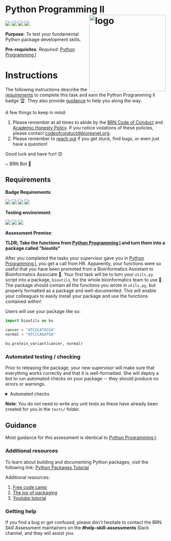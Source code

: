 # Python Programming II <img src="https://api.badgr.io/public/badges/5xCf5xpRQqOhRCykbITuLA/image" align="right" alt="logo" width="240" style = "border: none; float: right;">

[![](https://img.shields.io/static/v1?label=Language&message=Python&color=%23fc3)](https://brnteam.notion.site/e8c045b812d842f8bca8e339d22c38ad?v=6245e8becaa641bcafd276e5d910e402)
[![](https://img.shields.io/static/v1?label=Type&message=Software&color=darkgoldenrod)](https://brnteam.notion.site/e8c045b812d842f8bca8e339d22c38ad?v=6245e8becaa641bcafd276e5d910e402)
[![](https://img.shields.io/static/v1?label=Version&message=0.0.1a&color=darkgreen)](https://brnteam.notion.site/e8c045b812d842f8bca8e339d22c38ad?v=6245e8becaa641bcafd276e5d910e402)
[![](https://img.shields.io/static/v1?label=Lifecycle&message=experimental&color=red)](https://brnteam.notion.site/e8c045b812d842f8bca8e339d22c38ad?v=6245e8becaa641bcafd276e5d910e402)

**Purpose**: To test your fundamental Python package development skills. 

**Pre-requisites**: *Required*: [Python Programming I](https://github.com/Bioinformatics-Research-Network/Python-Programming-I) 

# Instructions

The following instructions describe the [requirements](#requirements) to complete this task and earn the Python Programming II badge 🏆. They also provide [guidance](#guidance) to help you along the way. 

A few things to keep in mind:

1. Please remember at all times to abide by the [BRN Code of Conduct](https://docs.google.com/document/d/1q06RJbIsyIzLC828A7rBEhtfkujkj9kx7Y118AaWASA/edit?usp=sharing) and [Academic Honesty Policy](https://docs.google.com/document/d/1-Xoko7VDr0lK7olboGQ2CPmEnUTV3WmiDxwQQuGBgiQ/edit). If you notice violations of these policies, please contact codeofconduct@bioresnet.org. 
2. Please remember to [reach out](#getting-help) if you get stuck, find bugs, or even just have a question!

Good luck and have fun! 😊

~ BRN Bot 🤖



## Requirements

**Badge Requirements**:

[![](https://img.shields.io/static/v1?label=Tests&message=Required&color=lightsalmon)](https://brnteam.notion.site/e8c045b812d842f8bca8e339d22c38ad?v=6245e8becaa641bcafd276e5d910e402)
[![](https://img.shields.io/static/v1?label=Linting&message=Required&color=lightsalmon)](https://brnteam.notion.site/e8c045b812d842f8bca8e339d22c38ad?v=6245e8becaa641bcafd276e5d910e402)
[![](https://img.shields.io/static/v1?label=Coverage&message=Not%20required&color=whitesmoke)](https://brnteam.notion.site/e8c045b812d842f8bca8e339d22c38ad?v=6245e8becaa641bcafd276e5d910e402)
[![](https://img.shields.io/static/v1?label=Review&message=Not%20required&color=whitesmoke)](https://brnteam.notion.site/e8c045b812d842f8bca8e339d22c38ad?v=6245e8becaa641bcafd276e5d910e402)


**Testing environment**:

[![](https://img.shields.io/static/v1?label=Runs%20on&message=Ubuntu%2022.04%20LTS&color=%235e2750)](https://brnteam.notion.site/e8c045b812d842f8bca8e339d22c38ad?v=6245e8becaa641bcafd276e5d910e402)
[![](https://img.shields.io/static/v1?label=Python-Version&message=3.10.4&color=darkturquoise)](https://brnteam.notion.site/e8c045b812d842f8bca8e339d22c38ad?v=6245e8becaa641bcafd276e5d910e402)
[![](https://img.shields.io/static/v1?label=Packages-allowed&message=None&color=lightgray)](https://brnteam.notion.site/e8c045b812d842f8bca8e339d22c38ad?v=6245e8becaa641bcafd276e5d910e402)


**Assessment Premise**: 

**TLDR; Take the functions from [Python Programming I](https://github.com/Bioinformatics-Research-Network/Python-Programming-I) and turn them into a package called "bioutils"**

After you completed the tasks your supervisor gave you in [Python Programming I](https://github.com/Bioinformatics-Research-Network/Python-Programming-I), you get a call from HR. Apparently, your functions were so useful that you have been promoted from a Bioinformatics Assistant to Bioinformatics Associate 🚀. Your first task will be to turn your `utils.py` script into a package, `bioutils`, for the whole bioinformatics team to use 🎯. The package should contain all the functions you wrote in `utils.py`, but properly formatted as a package and well-documented. This will enable your colleagues to easily install your package and use the functions contained within!

Users will use your package like so:

```Python
import bioutils as bu

cancer = "ATCGCATACGA"
normal = "ATCCCAGATGA"

bu.protein_variant(cancer, normal)
```


### Automated testing / checking

Prior to releasing the package, your new supervisor will make sure that everything works correctly and that it is well-formatted. She will deploy a bot to run automated checks on your package -- they should produce no errors or warnings.

<details>
<summary>Automated checks</summary>

The bot will initiate an `Python v3.10.4` session and install `bioutils` package by running:

```shell
pip install .
```

Then it will test the package by running:

```shell
pytest
```

Next, it will check the style of the package using `flake8` from the linux command line:

```shell
flake8 .
```

</details>

**Note**: You do not need to write any unit tests as these have already been created for you in the `tests/` folder. 

## Guidance

Most guidance for this assessment is identical to [Python Programming I](https://github.com/Bioinformatics-Research-Network/Python-Programming-I).

### Additional resources

To learn about building and documenting Python packages, visit the following link: [Python Packages Tutorial](https://packaging.python.org/en/latest/tutorials/packaging-projects/)

Additional resources:

1. [Free code camp](https://www.freecodecamp.org/news/build-your-first-python-package/)
2. [The joy of packaging](https://python-packaging-tutorial.readthedocs.io/en/latest/index.html)
3. [Youtube tutorial](https://www.youtube.com/watch?v=qmsTqQbcBNM)

### Getting help

If you find a bug or get confused, please don't hesitate to contact the BRN Skill Assessment maintainers on the **#help-skill-assessments** Slack channel, and they will assist you. 

